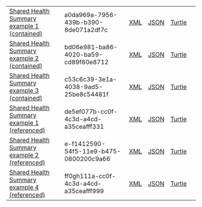 
<table class="list" width="100%">
            <tr>
                <td><a href="Composition-a0da969a-7956-439b-b390-8de071a2df7c.html">Shared Health Summary example 1 (contained)</a></td>
                <td>a0da969a-7956-439b-b390-8de071a2df7c</td>
                <td><a href="Composition-a0da969a-7956-439b-b390-8de071a2df7c.xml.html">XML</a></td>
                <td><a href="Composition-a0da969a-7956-439b-b390-8de071a2df7c.json.html">JSON</a></td>
                <td><a href="Composition-a0da969a-7956-439b-b390-8de071a2df7c.ttl.html">Turtle</a></td>
                <td></td>
            </tr>
            <tr>
                <td><a href="Composition-bd06e981-ba86-4020-ba59-cd89f80e8712.html">Shared Health Summary example 2 (contained)</a></td>
                <td>bd06e981-ba86-4020-ba59-cd89f80e8712</td>
                <td><a href="Composition-bd06e981-ba86-4020-ba59-cd89f80e8712.xml.html">XML</a></td>
                <td><a href="Composition-bd06e981-ba86-4020-ba59-cd89f80e8712.json.html">JSON</a></td>
                <td><a href="Composition-bd06e981-ba86-4020-ba59-cd89f80e8712.ttl.html">Turtle</a></td>
                <td></td>
            </tr>
            <tr>
                <td><a href="Composition-c53c6c39-3e1a-4038-9ad5-25be8c54481f.html">Shared Health Summary example 3 (contained)</a></td>
                <td>c53c6c39-3e1a-4038-9ad5-25be8c54481f</td>
                <td><a href="Composition-c53c6c39-3e1a-4038-9ad5-25be8c54481f.xml.html">XML</a></td>
                <td><a href="Composition-c53c6c39-3e1a-4038-9ad5-25be8c54481f.json.html">JSON</a></td>
                <td><a href="Composition-c53c6c39-3e1a-4038-9ad5-25be8c54481f.ttl.html">Turtle</a></td>
                <td></td>
            </tr>
            <tr>
                <td><a href="Composition-de5ef077b-cc0f-4c3d-a4cd-a35ceafff331.html">Shared Health Summary example 1 (referenced)</a></td>
                <td>de5ef077b-cc0f-4c3d-a4cd-a35ceafff331</td>
                <td><a href="Composition-de5ef077b-cc0f-4c3d-a4cd-a35ceafff331.xml.html">XML</a></td>
                <td><a href="Composition-de5ef077b-cc0f-4c3d-a4cd-a35ceafff331.json.html">JSON</a></td>
                <td><a href="Composition-de5ef077b-cc0f-4c3d-a4cd-a35ceafff331.ttl.html">Turtle</a></td>
                <td></td>
           </tr>
           <tr>
                <td><a href="Composition-e-f1412590-54f5-11e9-b475-0800200c9a66.html">Shared Health Summary example 2 (referenced)</a></td>
                <td>e-f1412590-54f5-11e9-b475-0800200c9a66</td>
                <td><a href="Composition-e-f1412590-54f5-11e9-b475-0800200c9a66.xml.html">XML</a></td>
                <td><a href="Composition-e-f1412590-54f5-11e9-b475-0800200c9a66.json.html">JSON</a></td>
                <td><a href="Composition-e-f1412590-54f5-11e9-b475-0800200c9a66.ttl.html">Turtle</a></td>
                <td></td>
           </tr>
           <tr>
                <td><a href="Composition-ff0gh111a-cc0f-4c3d-a4cd-a35ceafff999.html">Shared Health Summary example 4 (referenced)</a></td>
                <td>ff0gh111a-cc0f-4c3d-a4cd-a35ceafff999</td>
                <td><a href="Composition-ff0gh111a-cc0f-4c3d-a4cd-a35ceafff999.xml.html">XML</a></td>
                <td><a href="Composition-ff0gh111a-cc0f-4c3d-a4cd-a35ceafff999.json.html">JSON</a></td>
                <td><a href="Composition-ff0gh111a-cc0f-4c3d-a4cd-a35ceafff999.ttl.html">Turtle</a></td>
                <td></td>
           </tr>
 </table>


